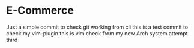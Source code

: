 # E-Commerce
Just a simple commit to check git working from cli
this is a test commit to check my vim-plugin
this is vim check from my new Arch system attempt third
